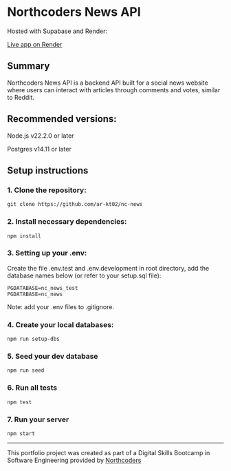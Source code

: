 # Northcoders News API

Hosted with Supabase and Render:

[Live app on Render](https://nc-news-id0p.onrender.com/api)

## Summary

Northcoders News API is a backend API built for a social news website where users can interact with articles through comments and votes, similar to Reddit.

## Recommended versions:

Node.js v22.2.0 or later

Postgres v14.11 or later

## Setup instructions

### 1. Clone the repository:

```
git clone https://github.com/ar-kt02/nc-news
```

### 2. Install necessary dependencies:

```
npm install
```

### 3. Setting up your .env:

Create the file .env.test and .env.development in root directory, add the database names below (or refer to your setup.sql file):

```
PGDATABASE=nc_news_test
PGDATABASE=nc_news
```

Note: add your .env files to .gitignore.

### 4. Create your local databases:

```
npm run setup-dbs
```

### 5. Seed your dev database

```
npm run seed
```

### 6. Run all tests

```
npm test
```

### 7. Run your server

```
npm start
```

---

This portfolio project was created as part of a Digital Skills Bootcamp in Software Engineering provided by [Northcoders](https://northcoders.com/)
